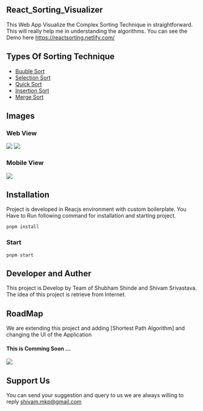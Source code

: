 ## React_Sorting_Visualizer

This Web App Visualize the Complex Sorting Technique in straightforward. This will really help me in understanding the algorithms. You can see the Demo here https://reactsorting.netlify.com/

## Types Of Sorting Technique

 + [Buuble Sort](https://en.wikipedia.org/wiki/Bubble_sort)
 + [Selection Sort](https://en.wikipedia.org/wiki/Selection_sort)
 + [Quick Sort](https://en.wikipedia.org/wiki/Quicksort)
 + [Insertion Sort](https://en.wikipedia.org/wiki/Insertion_sort)
 + [Merge Sort](https://en.wikipedia.org/wiki/Merge_sort)
 
 ## Images
### Web View
 ![](https://i.imgur.com/OyylIJp.png)
 ![](https://i.imgur.com/WEolqpH.png)

 ### Mobile View
 ![](https://imgur.com/XNBNAKC.png)
 
 ## Installation
 Project is developed in Reacjs environment with custom boilerplate. You Have to Run following command for installation and starting project. 
 ```bash
 pnpm install
 ```
 ### Start
 ```node
 pnpm start
 
 ```
 ## Developer and Auther 

 This project is Develop by Team of Shubham Shinde and Shivam Srivastava. The idea of this project is retrieve from Internet.
 
 ## RoadMap
 We are extending this project and adding [Shortest Path Algorithm] and changing the UI of the Application
  
 #### This is Comming Soon ...
 ![](https://imgur.com/r2LbLEZ.png)
 
 ## Support Us
 You can send your suggestion and query to us we are always willing to reply
  shivam.mkp@gmail.com

 
 
 
 
 
